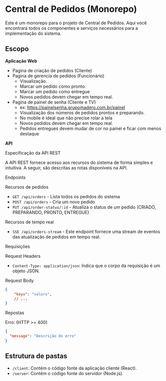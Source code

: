 # Central de Pedidos (Monorepo)

Este é um monorepo para o projeto de Central de Pedidos. Aqui você encontrará todos os componentes e serviços necessários para a implementação do sistema.

## Escopo

**Aplicação Web**

- Pagina de criação de pedidos (Cliente)
- Pagina de gerencia de pedidos (Funcionário)
    - Visualização.
    - Marcar um pedido como pronto.
    - Marcar um pedido como entregue
    - Novos pedidos devem chegar em tempo real.
- Pagina de painel de senha (Cliente e TV)
    - ex: https://painelsenha.grupomadero.com.br/painel
    - Visualização dos números de pedidos prontos e preparando.
    - No mobile é ideal que não precise rolar a tela
    - Novos pedidos devem chegar em tempo real.
    - Pedidos entregues devem mudar de cor no painel e ficar com menos destaque

**API**

Especificação da API REST

A API REST fornece acesso aos recursos do sistema de forma simples e intuitiva. A seguir, são descritas as rotas disponíveis na API.

Endpoints

Recursos de pedidos

- `GET /api/orders` - Lista todos os pedidos do sistema
- `POST /api/orders` - Cria um novo pedido
- `PUT /api/order-status/:id` - Atualiza o status de um pedido (CRIADO, PREPARANDO, PRONTO, ENTREGUE)

Recursos de tempo real

- `SSE /api/orders-stream` - Este endpoint fornece uma stream de eventos das atualização de pedidos em tempo real.

Requisições

Request Headers

- `Content-Type: application/json`: Indica que o corpo da requisição é um objeto JSON.

Request Body

```json
{
    "keyx": "valorx",
    // ...
}
```

Repostas

Erro: (HTTP >= 400)

```json
{
  "message": "Descrição do erro"
}
```


## Estrutura de pastas

- `/client`: Contém o código fonte da aplicação cliente (React).
- `/server`: Contém o código fonte do servidor (Node.js).

